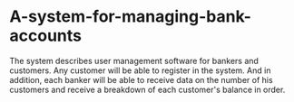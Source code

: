 # A-system-for-managing-bank-accounts
The system describes user management software for bankers and customers.  Any customer will be able to register in the system. And in addition, each banker will be able to receive data on the number of his customers and receive a breakdown of each customer's balance in order.
